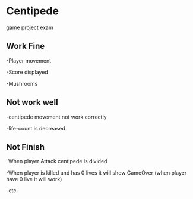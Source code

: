 # Centipede
 game project exam

Work Fine
------------

-Player movement

-Score displayed

-Mushrooms


Not work well
------------

-centipede movement not work correctly

-life-count is decreased



Not Finish
------------

-When player Attack centipede is divided

-When player is killed and has 0 lives it will show GameOver (when player have 0 live it will work)

-etc.

